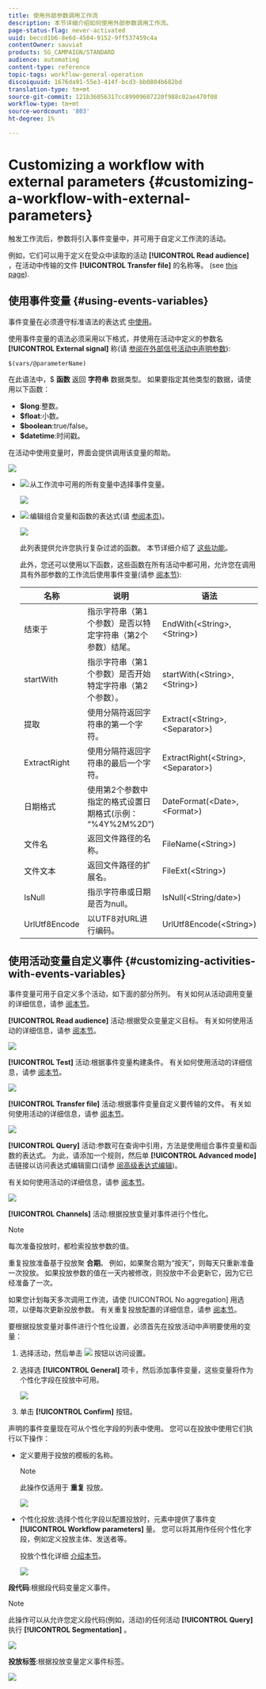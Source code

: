 ```yaml
---
title: 使用外部参数调用工作流
description: 本节详细介绍如何使用外部参数调用工作流。
page-status-flag: never-activated
uuid: beccd1b6-8e6d-4504-9152-9ff537459c4a
contentOwner: sauviat
products: SG_CAMPAIGN/STANDARD
audience: automating
content-type: reference
topic-tags: workflow-general-operation
discoiquuid: 1676da91-55e3-414f-bcd3-bb0804b682bd
translation-type: tm+mt
source-git-commit: 121b36056317cc89909607220f988c02ae470f08
workflow-type: tm+mt
source-wordcount: '803'
ht-degree: 1%

---
```



# Customizing a workflow with external parameters {#customizing-a-workflow-with-external-parameters}

触发工作流后，参数将引入事件变量中，并可用于自定义工作流的活动。

例如，它们可以用于定义在受众中读取的活动 **[!UICONTROL Read audience]** ，在活动中传输的文件 **[!UICONTROL Transfer file]** 的名称等。 (see [this page](../../automating/using/customizing-workflow-external-parameters.md)).

## 使用事件变量 {#using-events-variables}

事件变量在必须遵守标准语法的表达式 [中使用](../../automating/using/advanced-expression-editing.md#standard-syntax)。

使用事件变量的语法必须采用以下格式，并使用在活动中定义的参数名 **[!UICONTROL External signal]** 称(请 [参阅在外部信号活动中声明参数](../../automating/using/declaring-parameters-external-signal.md)):

```
$(vars/@parameterName)
```

在此语法中，$ **函数** 返回 **字符串** 数据类型。 如果要指定其他类型的数据，请使用以下函数：

* **$long**:整数。
* **$float**:小数。
* **$boolean**:true/false。
* **$datetime**:时间戳。

在活动中使用变量时，界面会提供调用该变量的帮助。

![](assets/extsignal_callparameter.png)

* ![](assets/extsignal_picker.png):从工作流中可用的所有变量中选择事件变量。

   ![](assets/wkf_test_activity_variables.png)

* ![](assets/extsignal_expression_editor.png):编辑组合变量和函数的表达式(请 [参阅本页](../../automating/using/advanced-expression-editing.md))。

   ![](assets/wkf_test_activity_variables_expression.png)

   此列表提供允许您执行复杂过滤的函数。 本节详细介绍了 [这些功能](../../automating/using/list-of-functions.md)。

   此外，您还可以使用以下函数，这些函数在所有活动中都可用，允许您在调用具有外部参数的工作流后使用事件变量(请参 [阅本节](../../automating/using/customizing-workflow-external-parameters.md#customizing-activities-with-events-variables)):

   | 名称 | 说明 | 语法 |
   ---------|----------|---------
   | 结束于 | 指示字符串（第1个参数）是否以特定字符串（第2个参数）结尾。 | EndWith(&lt;String>,&lt;String>) |
   | startWith | 指示字符串（第1个参数）是否开始特定字符串（第2个参数）。 | startWith(&lt;String>,&lt;String>) |
   | 提取 | 使用分隔符返回字符串的第一个字符。 | Extract(&lt;String>,&lt;Separator>) |
   | ExtractRight | 使用分隔符返回字符串的最后一个字符。 | ExtractRight(&lt;String>,&lt;Separator>) |
   | 日期格式 | 使用第2个参数中指定的格式设置日期格式(示例： “%4Y%2M%2D”) | DateFormat(&lt;Date>,&lt;Format>) |
   | 文件名 | 返回文件路径的名称。 | FileName(&lt;String>) |
   | 文件文本 | 返回文件路径的扩展名。 | FileExt(&lt;String>) |
   | IsNull | 指示字符串或日期是否为null。 | IsNull(&lt;String/date>) |
   | UrlUtf8Encode | 以UTF8对URL进行编码。 | UrlUtf8Encode(&lt;String>) |

## 使用活动变量自定义事件 {#customizing-activities-with-events-variables}

事件变量可用于自定义多个活动，如下面的部分所列。 有关如何从活动调用变量的详细信息，请参 [阅本节](../../automating/using/customizing-workflow-external-parameters.md#using-events-variables)。

**[!UICONTROL Read audience]** 活动:根据受众变量定义目标。 有关如何使用活动的详细信息，请参 [阅本节](../../automating/using/read-audience.md)。

![](assets/extsignal_activities_audience.png)

**[!UICONTROL Test]** 活动:根据事件变量构建条件。 有关如何使用活动的详细信息，请参 [阅本节](../../automating/using/test.md)。

![](assets/extsignal_activities_test.png)

**[!UICONTROL Transfer file]** 活动:根据事件变量自定义要传输的文件。 有关如何使用活动的详细信息，请参 [阅本节](../../automating/using/transfer-file.md)。

![](assets/extsignal_activities_transfer.png)

**[!UICONTROL Query]** 活动:参数可在查询中引用，方法是使用组合事件变量和函数的表达式。 为此，请添加一个规则，然后单 **[!UICONTROL Advanced mode]** 击链接以访问表达式编辑窗口(请参 [阅高级表达式编辑](../../automating/using/advanced-expression-editing.md))。

有关如何使用活动的详细信息，请参 [阅本节](../../automating/using/query.md)。

![](assets/extsignal_activities_query.png)

**[!UICONTROL Channels]** 活动:根据投放变量对事件进行个性化。

>[!NOTE]
>
>每次准备投放时，都检索投放参数的值。
>
>重复投放准备基于投放聚 **合期**。 例如，如果聚合期为“按天”，则每天只重新准备一次投放。 如果投放参数的值在一天内被修改，则投放中不会更新它，因为它已经准备了一次。
>
>如果您计划每天多次调用工作流，请使 [!UICONTROL No aggregation] 用选项，以便每次更新投放参数。 有关重复投放配置的详细信息，请参 [阅本节](/help/automating/using/email-delivery.md#configuration)。

要根据投放变量对事件进行个性化设置，必须首先在投放活动中声明要使用的变量：

1. 选择活动，然后单击 ![](assets/dlv_activity_params-24px.png) 按钮以访问设置。
1. 选择选 **[!UICONTROL General]** 项卡，然后添加事件变量，这些变量将作为个性化字段在投放中可用。

   ![](assets/extsignal_activities_delivery.png)

1. 单击 **[!UICONTROL Confirm]** 按钮。

声明的事件变量现在可从个性化字段的列表中使用。 您可以在投放中使用它们执行以下操作：

* 定义要用于投放的模板的名称。

   >[!NOTE]
   >
   >此操作仅适用于 **重复** 投放。

   ![](assets/extsignal_activities_template.png)

* 个性化投放:选择个性化字段以配置投放时，元素中提供了事件变 **[!UICONTROL Workflow parameters]** 量。 您可以将其用作任何个性化字段，例如定义投放主体、发送者等。

   投放个性化详细 [介绍本节](../../designing/using/personalization.md)。

   ![](assets/extsignal_activities_perso.png)

**段代码**:根据段代码变量定义事件。

>[!NOTE]
>
>此操作可以从允许您定义段代码(例如，活动)的任何活动 **[!UICONTROL Query]** 执行 **[!UICONTROL Segmentation]** 。

![](assets/extsignal_activities_segment.png)

**投放标签**:根据投放变量定义事件标签。

![](assets/extsignal_activities_label.png)
